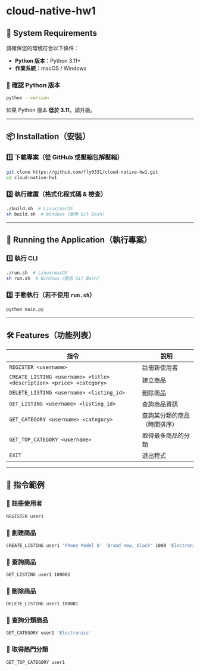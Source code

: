 # cloud-native-hw1

## 📌 System Requirements
請確保您的環境符合以下條件：

- **Python 版本**：Python 3.11+
- **作業系統**：macOS / Windows

### 🔹 確認 Python 版本
```bash
python --version
```
如果 Python 版本 **低於 3.11**，請升級。

---

## 📦 Installation（安裝）
### 1️⃣ 下載專案（從 GitHub 或壓縮包解壓縮）
```bash
git clone https://github.com/fly0331/cloud-native-hw1.git
cd cloud-native-hw1
```


### 2️⃣ 執行建置（格式化程式碼 & 檢查）
```bash
./build.sh  # Linux/macOS
sh build.sh  # Windows（使用 Git Bash）
```

---

## 🚀 Running the Application（執行專案）
### 1️⃣ 執行 CLI 
```bash
./run.sh  # Linux/macOS
sh run.sh  # Windows（使用 Git Bash）
```

### 2️⃣ 手動執行（若不使用 `run.sh`）
```bash
python main.py
```

---

## 🛠️ Features（功能列表）
| 指令 | 說明 |
|------|------|
| `REGISTER <username>` | 註冊新使用者 |
| `CREATE_LISTING <username> <title> <description> <price> <category>` | 建立商品 |
| `DELETE_LISTING <username> <listing_id>` | 刪除商品 |
| `GET_LISTING <username> <listing_id>` | 查詢商品資訊 |
| `GET_CATEGORY <username> <category>` | 查詢某分類的商品（時間排序） |
| `GET_TOP_CATEGORY <username>` | 取得最多商品的分類 |
| `EXIT` | 退出程式 |

---

## 📌 指令範例
### 🔹 註冊使用者
```bash
REGISTER user1  
```
### 🔹 創建商品
```bash
CREATE_LISTING user1 'Phone Model 8' 'Brand new, black' 1000 'Electronics'
```
### 🔹 查詢商品
```bash
GET_LISTING user1 100001
```
### 🔹 刪除商品
```bash
DELETE_LISTING user1 100001
```
### 🔹 查詢分類商品
```bash
GET_CATEGORY user1 'Electronics'
```
### 🔹 取得熱門分類
```bash
GET_TOP_CATEGORY user1
```

